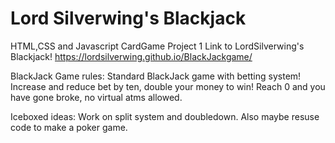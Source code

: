 # Lord Silverwing's Blackjack
HTML,CSS and Javascript CardGame Project 1
Link to LordSilverwing's Blackjack!
https://lordsilverwing.github.io/BlackJackgame/

BlackJack Game rules:
    Standard BlackJack game with betting system! Increase and reduce bet by ten, double your money to win! Reach 0 and you have gone broke, no virtual atms allowed.

Iceboxed ideas: Work on split system and doubledown. Also maybe resuse code to make a poker game.